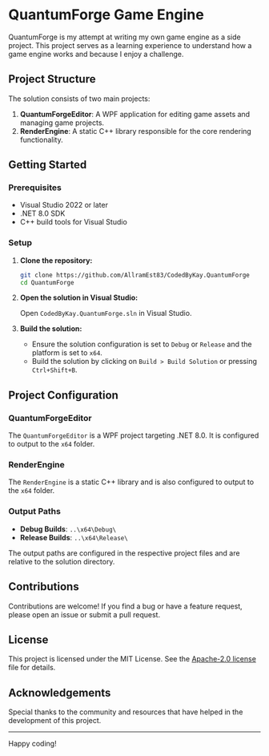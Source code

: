 # QuantumForge Game Engine

QuantumForge is my attempt at writing my own game engine as a side project. This project serves as a learning experience to understand how a game engine works and because I enjoy a challenge.

## Project Structure

The solution consists of two main projects:

1. **QuantumForgeEditor**: A WPF application for editing game assets and managing game projects.
2. **RenderEngine**: A static C++ library responsible for the core rendering functionality.

## Getting Started

### Prerequisites

- Visual Studio 2022 or later
- .NET 8.0 SDK
- C++ build tools for Visual Studio

### Setup

1. **Clone the repository:**

    ```sh
    git clone https://github.com/AllramEst83/CodedByKay.QuantumForge
    cd QuantumForge
    ```

2. **Open the solution in Visual Studio:**

    Open `CodedByKay.QuantumForge.sln` in Visual Studio.

3. **Build the solution:**

    - Ensure the solution configuration is set to `Debug` or `Release` and the platform is set to `x64`.
    - Build the solution by clicking on `Build > Build Solution` or pressing `Ctrl+Shift+B`.

## Project Configuration

### QuantumForgeEditor

The `QuantumForgeEditor` is a WPF project targeting .NET 8.0. It is configured to output to the `x64` folder.

### RenderEngine

The `RenderEngine` is a static C++ library and is also configured to output to the `x64` folder.

### Output Paths

- **Debug Builds**: `..\x64\Debug\`
- **Release Builds**: `..\x64\Release\`

The output paths are configured in the respective project files and are relative to the solution directory.

## Contributions

Contributions are welcome! If you find a bug or have a feature request, please open an issue or submit a pull request.

## License

This project is licensed under the MIT License. See the [Apache-2.0 license](https://github.com/AllramEst83/CodedByKay.QuantumForge/blob/master/LICENSE.txt) file for details.

## Acknowledgements

Special thanks to the community and resources that have helped in the development of this project.

---

Happy coding!
